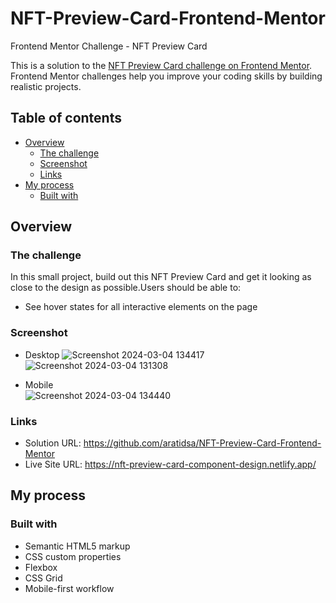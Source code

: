 # NFT-Preview-Card-Frontend-Mentor
Frontend Mentor Challenge - NFT Preview Card

This is a solution to the [NFT Preview Card challenge on Frontend Mentor](https://www.frontendmentor.io/challenges/nft-preview-card-component-SbdUL_w0U). Frontend Mentor challenges help you improve your coding skills by building realistic projects.

## Table of contents

- [Overview](#overview)
  - [The challenge](#the-challenge)
  - [Screenshot](#screenshot)
  - [Links](#links)
- [My process](#my-process)
  - [Built with](#built-with)

## Overview

### The challenge
In this small project, build out this NFT Preview Card and get it looking as close to the design as possible.Users should be able to:
- See hover states for all interactive elements on the page

### Screenshot
- Desktop
![Screenshot 2024-03-04 134417](https://github.com/aratidsa/NFT-Preview-Card-Frontend-Mentor/assets/128802362/6ea31497-cbe0-4a88-9879-dc77567746fe)
![Screenshot 2024-03-04 131308](https://github.com/aratidsa/NFT-Preview-Card-Frontend-Mentor/assets/128802362/cebedcda-a88c-4f09-901a-b169aa70272e)
  
- Mobile  
![Screenshot 2024-03-04 134440](https://github.com/aratidsa/NFT-Preview-Card-Frontend-Mentor/assets/128802362/5bf750a4-fba3-4adc-b5b6-18c1da0fd642)

### Links

- Solution URL: https://github.com/aratidsa/NFT-Preview-Card-Frontend-Mentor
- Live Site URL: https://nft-preview-card-component-design.netlify.app/

## My process

### Built with

- Semantic HTML5 markup
- CSS custom properties
- Flexbox
- CSS Grid
- Mobile-first workflow
